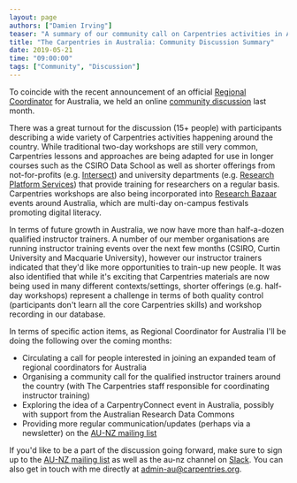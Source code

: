 ```yaml
---
layout: page
authors: ["Damien Irving"]
teaser: "A summary of our community call on Carpentries activities in Australia"
title: "The Carpentries in Australia: Community Discussion Summary"
date: 2019-05-21
time: "09:00:00"
tags: ["Community", "Discussion"]
---
```


To coincide with the recent announcement of an official
[Regional Coordinator](https://carpentries.org/blog/2019/03/regionalcoordinators/) for Australia,
we held an online [community discussion](https://carpentries.org/blog/2019/03/aus-community-call-advert/) last month.

There was a great turnout for the discussion (15+ people) with participants describing a wide variety
of Carpentries activities happening around the country. 
While traditional two-day workshops are still very common,
Carpentries lessons and approaches are being adapted for use in longer courses such as the CSIRO Data School
as well as shorter offerings from not-for-profits (e.g. [Intersect](https://intersect.org.au/))
and university departments
(e.g. [Research Platform Services](https://research.unimelb.edu.au/infrastructure/research-platform-services))
that provide training for researchers on a regular basis.
Carpentries workshops are also being incorporated into
[Research Bazaar](https://resbaz.github.io/resbaz2019/) events around Australia,
which are multi-day on-campus festivals promoting digital literacy.

In terms of future growth in Australia, we now have more than half-a-dozen qualified instructor trainers.
A number of our member organisations are running instructor training events over the next few months
(CSIRO, Curtin University and Macquarie University),
however our instructor trainers indicated that they'd like more opportunities to train-up new people.
It was also identified that while it's exciting that Carpentries materials
are now being used in many different contexts/settings,
shorter offerings (e.g. half-day workshops) represent a challenge in terms of both quality control
(participants don't learn all the core Carpentries skills) and workshop recording in our database.

In terms of specific action items, as Regional Coordinator for Australia I'll be doing the following over the coming months: 

* Circulating a call for people interested in joining an expanded team of regional coordinators for Australia
* Organising a community call for the qualified instructor trainers around the country (with The Carpentries staff responsible for coordinating instructor training)
* Exploring the idea of a CarpentryConnect event in Australia, possibly with support from the Australian Research Data Commons 
* Providing more regular communication/updates (perhaps via a newsletter) on the [AU-NZ mailing list](https://carpentries.topicbox.com/groups/local-aunz)

If you'd like to be a part of the discussion going forward, make sure to sign up to the
[AU-NZ mailing list](https://carpentries.topicbox.com/groups/local-aunz)
as well as the au-nz channel on [Slack](https://swc-slack-invite.herokuapp.com/).
You can also get in touch with me directly at admin-au@carpentries.org. 
